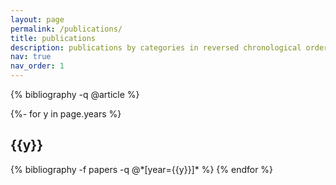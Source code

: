 ```yaml
---
layout: page
permalink: /publications/
title: publications
description: publications by categories in reversed chronological order. 
nav: true
nav_order: 1
---
```

<!-- _pages/publications.md -->
<div class="publications">
  
{% bibliography -q @article %}


{%- for y in page.years %}
  <h2 class="year">{{y}}</h2>
  {% bibliography -f papers -q @*[year={{y}}]* %}
{% endfor %}

</div>

